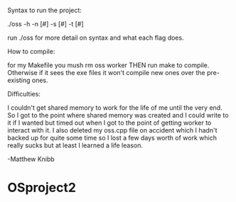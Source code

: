 Syntax to run the project:

./oss -h -n [#] -s [#] -t [#]

run ./oss for more detail on syntax and what each flag does.

How to compile:

for my Makefile you mush rm oss worker THEN run make to compile. Otherwise if it sees the exe files it won't compile new ones over the pre-existing ones.

Difficulties:

I couldn't get shared memory to work for the life of me until the very end. So I got to the point where shared memory was created and I could write to it if I wanted but timed out when I got to the point of getting worker to interact with it. I also deleted my oss.cpp file on accident which I hadn't backed up for quite some time so I lost a few days worth of work which really sucks but at least I learned a life leason.

-Matthew Knibb
# OSproject2
